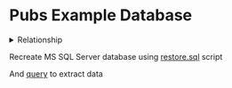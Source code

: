 # Pubs Example Database

<details>
    <summary>Relationship</summary>

![Preview](pubs_erd.png)

</details>

Recreate MS SQL Server database using [restore.sql](restore.sql) script

And [query](queries.sql) to extract data
